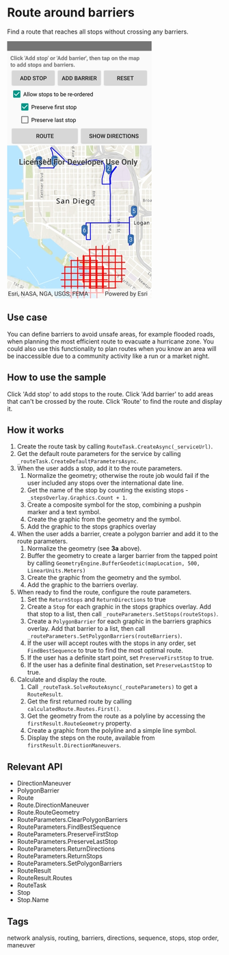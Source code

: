 # Route around barriers

Find a route that reaches all stops without crossing any barriers.

![Screenshot](RouteAroundBarriers.jpg)

## Use case

You can define barriers to avoid unsafe areas, for example flooded roads, when planning the most efficient route to evacuate a hurricane zone. You could also use this functionality to plan routes when you know an area will be inaccessible due to a community activity like a run or a market night.

## How to use the sample

Click 'Add stop' to add stops to the route. Click 'Add barrier' to add areas that can't be crossed by the route. Click 'Route' to find the route and display it.

## How it works

1. Create the route task by calling `RouteTask.CreateAsync(_serviceUrl)`.
2. Get the default route parameters for the service by calling `_routeTask.CreateDefaultParametersAsync`.
3. When the user adds a stop, add it to the route parameters.
    1. Normalize the geometry; otherwise the route job would fail if the user included any stops over the international date line.
    2. Get the name of the stop by counting the existing stops - `_stepsOverlay.Graphics.Count + 1`.
    3. Create a composite symbol for the stop, combining a pushpin marker and a text symbol.
    4. Create the graphic from the geometry and the symbol.
    5. Add the graphic to the stops graphics overlay
4. When the user adds a barrier, create a polygon barrier and add it to the route parameters.
    1. Normalize the geometry (see **3a** above).
    2. Buffer the geometry to create a larger barrier from the tapped point by calling `GeometryEngine.BufferGeodetic(mapLocation, 500, LinearUnits.Meters)`
    3. Create the graphic from the geometry and the symbol.
    4. Add the graphic to the barriers overlay.
5. When ready to find the route, configure the route parameters.
    1. Set the `ReturnStops` and `ReturnDirections` to true
    2. Create a `Stop` for each graphic in the stops graphics overlay. Add that stop to a list, then call `_routeParameters.SetStops(routeStops)`.
    3. Create a `PolygonBarrier` for each graphic in the barriers graphics overlay. Add that barrier to a list, then call `_routeParameters.SetPolygonBarriers(routeBarriers)`.
    4. If the user will accept routes with the stops in any order, set `FindBestSequence` to true to find the most optimal route.
    5. If the user has a definite start point, set `PreserveFirstStop` to true.
    6. If the user has a definite final destination, set `PreserveLastStop` to true.
6. Calculate and display the route.
    1. Call `_routeTask.SolveRouteAsync(_routeParameters)` to get a `RouteResult`.
    2. Get the first returned route by calling `calculatedRoute.Routes.First()`.
    3. Get the geometry from the route as a polyline by accessing the `firstResult.RouteGeometry` property.
    4. Create a graphic from the polyline and a simple line symbol.
    5. Display the steps on the route, available from `firstResult.DirectionManeuvers`.

## Relevant API

* DirectionManeuver
* PolygonBarrier
* Route
* Route.DirectionManeuver
* Route.RouteGeometry
* RouteParameters.ClearPolygonBarriers
* RouteParameters.FindBestSequence
* RouteParameters.PreserveFirstStop
* RouteParameters.PreserveLastStop
* RouteParameters.ReturnDirections
* RouteParameters.ReturnStops
* RouteParameters.SetPolygonBarriers
* RouteResult
* RouteResult.Routes
* RouteTask
* Stop
* Stop.Name

## Tags

network analysis, routing, barriers, directions, sequence, stops, stop order, maneuver